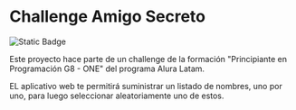 # Challenge Amigo Secreto
![Static Badge](https://img.shields.io/badge/Status-Finalizado-green)

Este proyecto hace parte de un challenge de la formación "Principiante en Programación G8 - ONE" del programa Alura Latam. 

EL aplicativo web te permitirá suministrar un listado de nombres, uno por uno, para luego seleccionar aleatoriamente uno de estos. 


